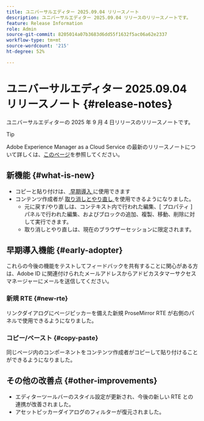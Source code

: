 ```yaml
---
title: ユニバーサルエディター 2025.09.04 リリースノート
description: ユニバーサルエディター 2025.09.04 リリースのリリースノートです。
feature: Release Information
role: Admin
source-git-commit: 8205014a07b3683d6dd55f1632f5ac06a62e2337
workflow-type: tm+mt
source-wordcount: '215'
ht-degree: 52%

---
```



# ユニバーサルエディター 2025.09.04 リリースノート {#release-notes}

ユニバーサルエディターの 2025 年 9 月 4 日リリースのリリースノートです。

>[!TIP]
>
>Adobe Experience Manager as a Cloud Service の最新のリリースノートについて詳しくは、[このページ](/help/release-notes/release-notes-cloud/release-notes-current.md)を参照してください。

## 新機能 {#what-is-new}

* コピーと貼り付けは、[ 早期導入 ](#copy-paste) に使用できます
* コンテンツ作成者が [ 取り消しとやり直し ](/help/sites-cloud/authoring/universal-editor/authoring.md#undo-redo) を使用できるようになりました。
   * 元に戻す/やり直しは、コンテキスト内で行われた編集、[ プロパティ ] パネルで行われた編集、およびブロックの追加、複製、移動、削除に対して実行できます。
   * 取り消しとやり直しは、現在のブラウザーセッションに限定されます。

## 早期導入機能 {#early-adopter}

これらの今後の機能をテストしてフィードバックを共有することに関心がある方は、Adobe ID に関連付けられたメールアドレスからアドビカスタマーサクセスマネージャーにメールを送信してください。

### 新規 RTE {#new-rte}

リンクダイアログにページピッカーを備えた新規 ProseMirror RTE が右側のパネルで使用できるようになりました。

### コピー/ペースト {#copy-paste}

同じページ内のコンポーネントをコンテンツ作成者がコピーして貼り付けることができるようになりました。

## その他の改善点 {#other-improvements}

* エディターツールバーのスタイル設定が更新され、今後の新しい RTE との連携が改善されました。
* アセットピッカーダイアログのフィルターが復元されました。
